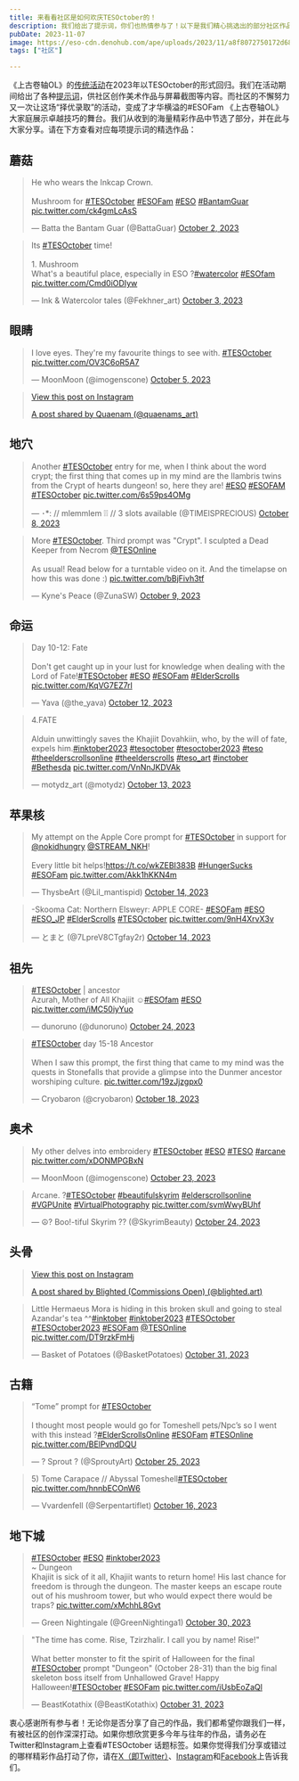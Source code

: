 ```yaml
---
title: 来看看社区是如何欢庆TESOctober的！
description: 我们给出了提示词，你们也热情参与了！以下是我们精心挑选出的部分社区作品。
pubDate: 2023-11-07
image: https://eso-cdn.denohub.com/ape/uploads/2023/11/a8f8072750172d68d549abeb304d457a.jpg
tags: ["社区"]

---
```


《上古卷轴OL》的[传统活动](/news/post/63169)在2023年以TESOctober的形式回归。我们在活动期间给出了各种[提示词](/news/post/64799)，供社区创作美术作品与屏幕截图等内容。而社区的不懈努力又一次让这场“择优录取”的活动，变成了才华横溢的#ESOFam
《上古卷轴OL》大家庭展示卓越技巧的舞台。我们从收到的海量精彩作品中节选了部分，并在此与大家分享。请在下方查看对应每项提示词的精选作品：

## 蘑菇

> He who wears the Inkcap Crown.\
> \
> Mushroom for [#TESOctober](https://twitter.com/hashtag/TESOctober?src=hash&ref_src=twsrc%5Etfw)
> [#ESOFam](https://twitter.com/hashtag/ESOFam?src=hash&ref_src=twsrc%5Etfw)
> [#ESO](https://twitter.com/hashtag/ESO?src=hash&ref_src=twsrc%5Etfw)
> [#BantamGuar](https://twitter.com/hashtag/BantamGuar?src=hash&ref_src=twsrc%5Etfw)
> [pic.twitter.com/ck4gmLcAsS](https://t.co/ck4gmLcAsS)
>
> — Batta the Bantam Guar (@BattaGuar)
> [October 2, 2023](https://twitter.com/BattaGuar/status/1708851917273616698?ref_src=twsrc%5Etfw)

> Its [#TESOctober](https://twitter.com/hashtag/TESOctober?src=hash&ref_src=twsrc%5Etfw) time!\
> \
> 1\. Mushroom\
> What's a beautiful place, especially in ESO
> ?[#watercolor](https://twitter.com/hashtag/watercolor?src=hash&ref_src=twsrc%5Etfw)
> [#ESOfam](https://twitter.com/hashtag/ESOfam?src=hash&ref_src=twsrc%5Etfw)
> [pic.twitter.com/Cmd0iODIyw](https://t.co/Cmd0iODIyw)
>
> — Ink & Watercolor tales (@Fekhner\_art)
> [October 3, 2023](https://twitter.com/Fekhner_art/status/1709264817494561052?ref_src=twsrc%5Etfw)

## 眼睛

> I love eyes. They're my favourite things to see with.
> [#TESOctober](https://twitter.com/hashtag/TESOctober?src=hash&ref_src=twsrc%5Etfw)
> [pic.twitter.com/OV3C6oR5A7](https://t.co/OV3C6oR5A7)
>
> — MoonMoon (@imogenscone)
> [October 5, 2023](https://twitter.com/imogenscone/status/1710075735833034974?ref_src=twsrc%5Etfw)

> [View this post on Instagram](https://www.instagram.com/p/CyCeddoIfs6/?utm_source=ig_embed&utm_campaign=loading)
>
> [A post shared by Quaenam (@quaenams\_art)](https://www.instagram.com/p/CyCeddoIfs6/?utm_source=ig_embed&utm_campaign=loading)

## 地穴

> Another [#TESOctober](https://twitter.com/hashtag/TESOctober?src=hash&ref_src=twsrc%5Etfw) entry for me, when I think
> about the word crypt; the first thing that comes up in my mind are the Ilambris twins from the Crypt of hearts
> dungeon! so, here they are! [#ESO](https://twitter.com/hashtag/ESO?src=hash&ref_src=twsrc%5Etfw)
> [#ESOFAM](https://twitter.com/hashtag/ESOFAM?src=hash&ref_src=twsrc%5Etfw)
> [#TESOctober](https://twitter.com/hashtag/TESOctober?src=hash&ref_src=twsrc%5Etfw)
> [pic.twitter.com/6s59ps4OMg](https://t.co/6s59ps4OMg)
>
> — ･\*: // mlemmlem ❕❕ // 3 slots available (@TlMElSPREClOUS)
> [October 8, 2023](https://twitter.com/TlMElSPREClOUS/status/1710812201005822298?ref_src=twsrc%5Etfw)

> More [#TESOctober](https://twitter.com/hashtag/TESOctober?src=hash&ref_src=twsrc%5Etfw). Third prompt was "Crypt". I
> sculpted a Dead Keeper from Necrom [@TESOnline](https://twitter.com/TESOnline?ref_src=twsrc%5Etfw)\
> \
> As usual! Read below for a turntable video on it. And the timelapse on how this was done :)
> [pic.twitter.com/bBjFivh3tf](https://t.co/bBjFivh3tf)
>
> — Kyne's Peace (@ZunaSW) [October 9, 2023](https://twitter.com/ZunaSW/status/1711482167149187385?ref_src=twsrc%5Etfw)

## 命运

> Day 10-12: Fate\
> \
> Don't get caught up in your lust for knowledge when dealing with the Lord of
> Fate\![#TESOctober](https://twitter.com/hashtag/TESOctober?src=hash&ref_src=twsrc%5Etfw)
> [#ESO](https://twitter.com/hashtag/ESO?src=hash&ref_src=twsrc%5Etfw)
> [#ESOFam](https://twitter.com/hashtag/ESOFam?src=hash&ref_src=twsrc%5Etfw)
> [#ElderScrolls](https://twitter.com/hashtag/ElderScrolls?src=hash&ref_src=twsrc%5Etfw)
> [pic.twitter.com/KqVG7EZ7rl](https://t.co/KqVG7EZ7rl)
>
> — Yava (@the\_yava) [October 12, 2023](https://twitter.com/the_yava/status/1712561751877652715?ref_src=twsrc%5Etfw)

> 4.FATE\
> \
> Alduin unwittingly saves the Khajiit Dovahkiin, who, by the will of fate, expels
> him.[#inktober2023](https://twitter.com/hashtag/inktober2023?src=hash&ref_src=twsrc%5Etfw)
> [#tesoctober](https://twitter.com/hashtag/tesoctober?src=hash&ref_src=twsrc%5Etfw)
> [#tesoctober2023](https://twitter.com/hashtag/tesoctober2023?src=hash&ref_src=twsrc%5Etfw)
> [#teso](https://twitter.com/hashtag/teso?src=hash&ref_src=twsrc%5Etfw)
> [#theelderscrollsonline](https://twitter.com/hashtag/theelderscrollsonline?src=hash&ref_src=twsrc%5Etfw)
> [#theelderscrolls](https://twitter.com/hashtag/theelderscrolls?src=hash&ref_src=twsrc%5Etfw)
> [#teso\_art](https://twitter.com/hashtag/teso_art?src=hash&ref_src=twsrc%5Etfw)
> [#inctober](https://twitter.com/hashtag/inctober?src=hash&ref_src=twsrc%5Etfw)
> [#Bethesda](https://twitter.com/hashtag/Bethesda?src=hash&ref_src=twsrc%5Etfw)
> [pic.twitter.com/VnNnJKDVAk](https://t.co/VnNnJKDVAk)
>
> — motydz\_art (@motydz) [October 13, 2023](https://twitter.com/motydz/status/1712875766998860119?ref_src=twsrc%5Etfw)

## 苹果核

> My attempt on the Apple Core prompt for
> [#TESOctober](https://twitter.com/hashtag/TESOctober?src=hash&ref_src=twsrc%5Etfw) in support for
> [@nokidhungry](https://twitter.com/nokidhungry?ref_src=twsrc%5Etfw)
> [@STREAM\_NKH](https://twitter.com/STREAM_NKH?ref_src=twsrc%5Etfw)!\
> \
> Every little bit helps!<https://t.co/wkZEBI383B>
> [#HungerSucks](https://twitter.com/hashtag/HungerSucks?src=hash&ref_src=twsrc%5Etfw)
> [#ESOFam](https://twitter.com/hashtag/ESOFam?src=hash&ref_src=twsrc%5Etfw)
> [pic.twitter.com/Akk1hKKN4m](https://t.co/Akk1hKKN4m)
>
> — ThysbeArt (@Lil\_mantispid)
> [October 14, 2023](https://twitter.com/Lil_mantispid/status/1713342195267461337?ref_src=twsrc%5Etfw)

> -Skooma Cat: Northern Elsweyr: APPLE CORE- [#ESOFam](https://twitter.com/hashtag/ESOFam?src=hash&ref_src=twsrc%5Etfw)
> [#ESO](https://twitter.com/hashtag/ESO?src=hash&ref_src=twsrc%5Etfw)
> [#ESO\_JP](https://twitter.com/hashtag/ESO_JP?src=hash&ref_src=twsrc%5Etfw)
> [#ElderScrolls](https://twitter.com/hashtag/ElderScrolls?src=hash&ref_src=twsrc%5Etfw)
> [#TESOctober](https://twitter.com/hashtag/TESOctober?src=hash&ref_src=twsrc%5Etfw)
> [pic.twitter.com/9nH4XrvX3v](https://t.co/9nH4XrvX3v)
>
> — とまと (@7LpreV8CTgfay2r)
> [October 14, 2023](https://twitter.com/7LpreV8CTgfay2r/status/1713086232543314037?ref_src=twsrc%5Etfw)

## 祖先

> [#TESOctober](https://twitter.com/hashtag/TESOctober?src=hash&ref_src=twsrc%5Etfw) | ancestor\
> Azurah, Mother of All Khajiit ☺️[#ESOfam](https://twitter.com/hashtag/ESOfam?src=hash&ref_src=twsrc%5Etfw)
> [#ESO](https://twitter.com/hashtag/ESO?src=hash&ref_src=twsrc%5Etfw)
> [pic.twitter.com/iMC50iyYuo](https://t.co/iMC50iyYuo)
>
> — dunoruno (@dunoruno) [October 24, 2023](https://twitter.com/dunoruno/status/1716960294616838245?ref_src=twsrc%5Etfw)

> [#TESOctober](https://twitter.com/hashtag/TESOctober?src=hash&ref_src=twsrc%5Etfw) day 15-18 Ancestor\
> \
> When I saw this prompt, the first thing that came to my mind was the quests in Stonefalls that provide a glimpse into
> the Dunmer ancestor worshiping culture. [pic.twitter.com/19zJjzgpx0](https://t.co/19zJjzgpx0)
>
> — Cryobaron (@cryobaron)
> [October 18, 2023](https://twitter.com/cryobaron/status/1714636641623773192?ref_src=twsrc%5Etfw)

## 奥术

> My other delves into embroidery [#TESOctober](https://twitter.com/hashtag/TESOctober?src=hash&ref_src=twsrc%5Etfw)
> [#ESO](https://twitter.com/hashtag/ESO?src=hash&ref_src=twsrc%5Etfw)
> [#TESO](https://twitter.com/hashtag/TESO?src=hash&ref_src=twsrc%5Etfw)
> [#arcane](https://twitter.com/hashtag/arcane?src=hash&ref_src=twsrc%5Etfw)
> [pic.twitter.com/xDONMPGBxN](https://t.co/xDONMPGBxN)
>
> — MoonMoon (@imogenscone)
> [October 23, 2023](https://twitter.com/imogenscone/status/1716460921088848371?ref_src=twsrc%5Etfw)

> Arcane. ?[#TESOctober](https://twitter.com/hashtag/TESOctober?src=hash&ref_src=twsrc%5Etfw)
> [#beautifulskyrim](https://twitter.com/hashtag/beautifulskyrim?src=hash&ref_src=twsrc%5Etfw)
> [#elderscrollsonline](https://twitter.com/hashtag/elderscrollsonline?src=hash&ref_src=twsrc%5Etfw)
> [#VGPUnite](https://twitter.com/hashtag/VGPUnite?src=hash&ref_src=twsrc%5Etfw)
> [#VirtualPhotography](https://twitter.com/hashtag/VirtualPhotography?src=hash&ref_src=twsrc%5Etfw)
> [pic.twitter.com/svmWwyBUhf](https://t.co/svmWwyBUhf)
>
> — ☮? Boo!-tiful Skyrim ?? (@SkyrimBeauty)
> [October 24, 2023](https://twitter.com/SkyrimBeauty/status/1716607062900351232?ref_src=twsrc%5Etfw)

## 头骨

> [View this post on Instagram](https://www.instagram.com/p/CyyJScxvjqG/?utm_source=ig_embed&utm_campaign=loading)
>
> [A post shared by Blighted (Commissions Open) (@blighted.art)](https://www.instagram.com/p/CyyJScxvjqG/?utm_source=ig_embed&utm_campaign=loading)

> Little Hermaeus Mora is hiding in this broken skull and going to steal Azandar's tea
> ^^[#inktober](https://twitter.com/hashtag/inktober?src=hash&ref_src=twsrc%5Etfw)
> [#inktober2023](https://twitter.com/hashtag/inktober2023?src=hash&ref_src=twsrc%5Etfw)
> [#TESOctober](https://twitter.com/hashtag/TESOctober?src=hash&ref_src=twsrc%5Etfw)
> [#TESOctober2023](https://twitter.com/hashtag/TESOctober2023?src=hash&ref_src=twsrc%5Etfw)
> [#ESOFam](https://twitter.com/hashtag/ESOFam?src=hash&ref_src=twsrc%5Etfw)
> [@TESOnline](https://twitter.com/TESOnline?ref_src=twsrc%5Etfw) [pic.twitter.com/DT9rzkFmHj](https://t.co/DT9rzkFmHj)
>
> — Basket of Potatoes (@BasketPotatoes)
> [October 31, 2023](https://twitter.com/BasketPotatoes/status/1719360974820716637?ref_src=twsrc%5Etfw)

## 古籍

> “Tome” prompt for [#TESOctober](https://twitter.com/hashtag/TESOctober?src=hash&ref_src=twsrc%5Etfw)\
> \
> I thought most people would go for Tomeshell pets/Npc’s so I went with this instead
> ?[#ElderScrollsOnline](https://twitter.com/hashtag/ElderScrollsOnline?src=hash&ref_src=twsrc%5Etfw)
> [#ESOFam](https://twitter.com/hashtag/ESOFam?src=hash&ref_src=twsrc%5Etfw)
> [#TESOnline](https://twitter.com/hashtag/TESOnline?src=hash&ref_src=twsrc%5Etfw)
> [pic.twitter.com/BElPvndDQU](https://t.co/BElPvndDQU)
>
> — ? Sprout ? (@SproutyArt)
> [October 25, 2023](https://twitter.com/SproutyArt/status/1717101539800584339?ref_src=twsrc%5Etfw)

> 5\) Tome Carapace // Abyssal
> Tomeshell[#TESOctober](https://twitter.com/hashtag/TESOctober?src=hash&ref_src=twsrc%5Etfw)
> [pic.twitter.com/hnnbECOnW6](https://t.co/hnnbECOnW6)
>
> — Vvardenfell (@Serpentartiflet)
> [October 16, 2023](https://twitter.com/Serpentartiflet/status/1713898435458236654?ref_src=twsrc%5Etfw)

## 地下城

> [#TESOctober](https://twitter.com/hashtag/TESOctober?src=hash&ref_src=twsrc%5Etfw)
> [#ESO](https://twitter.com/hashtag/ESO?src=hash&ref_src=twsrc%5Etfw)
> [#inktober2023](https://twitter.com/hashtag/inktober2023?src=hash&ref_src=twsrc%5Etfw)\
> \~ Dungeon\
> Khajiit is sick of it all, Khajiit wants to return home! His last chance for freedom is through the dungeon. The
> master keeps an escape route out of his mushroom tower, but who would expect there would be traps?
> [pic.twitter.com/xMchhL8Gvt](https://t.co/xMchhL8Gvt)
>
> — Green Nightingale (@GreenNightinga1)
> [October 30, 2023](https://twitter.com/GreenNightinga1/status/1719101807530512872?ref_src=twsrc%5Etfw)

> "The time has come. Rise, Tzirzhalir. I call you by name! Rise!"\
> \
> What better monster to fit the spirit of Halloween for the final
> [#TESOctober](https://twitter.com/hashtag/TESOctober?src=hash&ref_src=twsrc%5Etfw) prompt "Dungeon" (October 28-31)
> than the big final skeleton boss itself from Unhallowed Grave! Happy
> Halloween\![#TESOctober](https://twitter.com/hashtag/TESOctober?src=hash&ref_src=twsrc%5Etfw)
> [#ESOFam](https://twitter.com/hashtag/ESOFam?src=hash&ref_src=twsrc%5Etfw)
> [pic.twitter.com/iUsbEoZaQl](https://t.co/iUsbEoZaQl)
>
> — BeastKotathix (@BeastKotathix)
> [October 31, 2023](https://twitter.com/BeastKotathix/status/1719259254064857291?ref_src=twsrc%5Etfw)

衷心感谢所有参与者！无论你是否分享了自己的作品，我们都希望你跟我们一样，有被社区的创作深深打动。如果你想欣赏更多今年与往年的作品，请务必在Twitter和Instagram上查看#TESOctober
话题标签。如果你觉得我们分享或错过的哪样精彩作品打动了你，请在[X（即Twitter）](https://twitter.com/TESOnline)、[Instagram](https://www.instagram.com/elderscrollsonline/)和[Facebook](https://www.facebook.com/elderscrollsonline)上告诉我们。 
